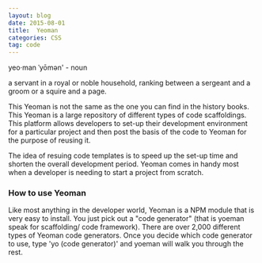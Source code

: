 ```yaml
---
layout: blog
date: 2015-08-01
title:  Yeoman
categories: CSS
tag: code
---
```


yeo·man ˈyōmən' - noun

a servant in a royal or noble household, ranking between a sergeant and a groom or a squire and a page.
<!--more-->

This Yeoman is not the same as the one you can find in the history books. This Yeoman is a large repository of different types of code scaffoldings. This platform allows developers to set-up their development environment for a particular project and then post the basis of the code to Yeoman for the purpose of reusing it. 

The idea of resuing code templates is to speed up the set-up time and shorten the overall development period. Yeoman comes in handy most when a developer is needing to start a project from scratch. 


### How to use Yeoman 

Like most anything in the developer world, Yeoman is a NPM module that is very easy to install. You just pick out a "code generator" (that is yoeman speak for scaffolding/ code framework). There are over 2,000 different types of Yeoman code generators. Once you decide which code generator to use, type 'yo (code generator)' and yoeman will walk you through the rest. 



